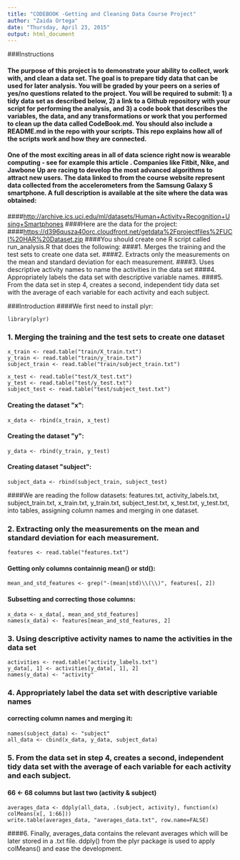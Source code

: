 ```yaml
---
title: "CODEBOOK -Getting and Cleaning Data Course Project"
author: "Zaida Ortega"
date: "Thursday, April 23, 2015"
output: html_document
---
```

###Instructions
####  The purpose of this project is to demonstrate your ability to collect, work with, and clean a data set. The goal is to prepare tidy data that can be used for later analysis. You will be graded by your peers on a series of yes/no questions related to the project. You will be required to submit: 1) a tidy data set as described below, 2) a link to a Github repository with your script for performing the analysis, and 3) a code book that describes the variables, the data, and any transformations or work that you performed to clean up the data called CodeBook.md. You should also include a README.md in the repo with your scripts. This repo explains how all of the scripts work and how they are connected.  
####  One of the most exciting areas in all of data science right now is wearable computing - see for example this article . Companies like Fitbit, Nike, and Jawbone Up are racing to develop the most advanced algorithms to attract new users. The data linked to from the course website represent data collected from the accelerometers from the Samsung Galaxy S smartphone. A full description is available at the site where the data was obtained: 
####http://archive.ics.uci.edu/ml/datasets/Human+Activity+Recognition+Using+Smartphones 
####Here are the data for the project: 
####https://d396qusza40orc.cloudfront.net/getdata%2Fprojectfiles%2FUCI%20HAR%20Dataset.zip 
####You should create one R script called run_analysis.R that does the following: 
####1. Merges the training and the test sets to create one data set.
####2. Extracts only the measurements on the mean and standard deviation for each measurement. 
####3. Uses descriptive activity names to name the activities in the data set
####4. Appropriately labels the data set with descriptive variable names. 
####5. From the data set in step 4, creates a second, independent tidy data set with the average of each variable for each activity and each subject.

###Introduction
####We first need to install plyr:
```{r}
library(plyr)
```


### 1. Merging the training and the test sets to create one dataset
```{r}
x_train <- read.table("train/X_train.txt")
y_train <- read.table("train/y_train.txt")
subject_train <- read.table("train/subject_train.txt")
```

```{r}
x_test <- read.table("test/X_test.txt")
y_test <- read.table("test/y_test.txt")
subject_test <- read.table("test/subject_test.txt")
```

#### Creating the dataset "x":
```{r}
x_data <- rbind(x_train, x_test)
```
#### Creating the dataset "y":
```{r}
y_data <- rbind(y_train, y_test)
```
#### Creating dataset "subject":
```{r}
subject_data <- rbind(subject_train, subject_test)
```

####We are reading the follow datasets: features.txt, activity_labels.txt, subject_train.txt, x_train.txt, y_train.txt, subject_test.txt, x_test.txt, y_test.txt, into tables, assigning column names and merging in one dataset.


### 2. Extracting only the measurements on the mean and standard deviation for each measurement. 
```{r}
features <- read.table("features.txt")
```
#### Getting only columns containnig mean() or std():
```{r}
mean_and_std_features <- grep("-(mean|std)\\(\\)", features[, 2])
```
#### Subsetting and correcting those columns:
```{r}
x_data <- x_data[, mean_and_std_features]
names(x_data) <- features[mean_and_std_features, 2]
```

### 3. Using descriptive activity names to name the activities in the data set
```{r}
activities <- read.table("activity_labels.txt")
y_data[, 1] <- activities[y_data[, 1], 2]
names(y_data) <- "activity"
```

### 4. Appropriately label the data set with descriptive variable names
#### correcting column names and merging it:
```{r}
names(subject_data) <- "subject"
all_data <- cbind(x_data, y_data, subject_data)
```

### 5. From the data set in step 4, creates a second, independent tidy data set with the average of each variable for each activity and each subject.
#### 66 <- 68 columns but last two (activity & subject)
```{r}
averages_data <- ddply(all_data, .(subject, activity), function(x) colMeans(x[, 1:66]))
write.table(averages_data, "averages_data.txt", row.name=FALSE)
```

####6. Finally, averages_data contains the relevant averages which will be later stored in a .txt file. ddply() from the plyr package is used to apply colMeans() and ease the development.
